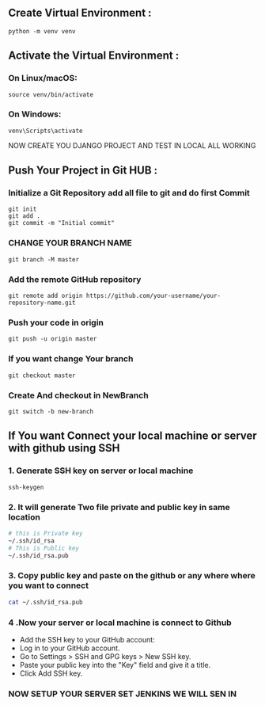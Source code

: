 ## Create Virtual Environment :
```
python -m venv venv
```

## Activate the Virtual Environment :
### On Linux/macOS:
```
source venv/bin/activate
```
### On Windows:
```
venv\Scripts\activate
```

NOW CREATE YOU DJANGO PROJECT AND TEST IN LOCAL ALL WORKING

## Push Your Project in Git HUB :

### Initialize a Git Repository add all file to git and do first Commit  
```
git init
git add .
git commit -m "Initial commit"
```
### CHANGE YOUR BRANCH NAME 
```
git branch -M master
```

### Add the remote GitHub repository
```
git remote add origin https://github.com/your-username/your-repository-name.git
```

### Push your code in origin 
```
git push -u origin master
```
### If you want change Your  branch
```
git checkout master
```

### Create And checkout in NewBranch
```
git switch -b new-branch
```

## If You want Connect your local machine or server with github using SSH

### 1. Generate SSH key on server or local machine
```shell
ssh-keygen
```
### 2. It will generate Two file private and public key  in same location 
```sh
# this is Private key
~/.ssh/id_rsa
# This is Public key
~/.ssh/id_rsa.pub
```
### 3. Copy public key and paste on the github or any where where you want to connect
```sh
cat ~/.ssh/id_rsa.pub
```
### 4 .Now your server or local machine is connect to Github  
 - Add the SSH key to your GitHub account:
 - Log in to your GitHub account.
 - Go to Settings > SSH and GPG keys > New SSH key.
 - Paste your public key into the "Key" field and give it a title.
 - Click Add SSH key.

### NOW SETUP YOUR SERVER SET JENKINS  WE WILL SEN IN 